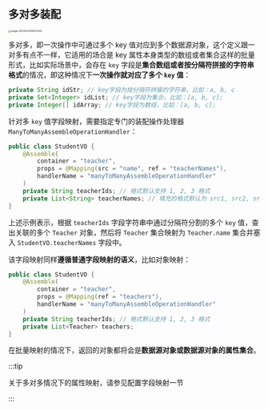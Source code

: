 ## 多对多装配

<img src="https://img.xiajibagao.top/image-20230320105521429.png" alt="image-20230320105521429" style="zoom:33%;" />

多对多，即一次操作中可通过多个 key 值对应到多个数据源对象，这个定义跟一对多有点不一样，它适用的场合是 key 属性本身类型的数组或者集合这样的批量形式，比如实际场景中，会存在 `key` 字段是**集合数组或者按分隔符拼接的字符串格式**的情况，即这种情况下**一次操作就对应了多个 `key` 值**：

~~~java
private String idStr; // key字段为按分隔符拼接的字符串，比如：a, b, c
private Set<Integer> idList; // key字段为集合，比如：[a, b, c];
private Integer[] idArray; // key字段为数组，比如：[a, b, c];
~~~

针对多 `key` 值字段映射，需要指定专门的装配操作处理器 `ManyToManyAssembleOperationHandler`：

~~~java
public class StudentVO {
    @Assemble(
        container = "teacher", 
        props = @Mapping(src = "name", ref = "teacherNames"),
        handlerName = "manyToManyAssembleOperationHandler"
    )
    private String teacherIds; // 格式默认支持 1, 2, 3 格式
    private List<String> teacherNames; // 填充的格式默认为 src1, src2, src3
}
~~~

上述示例表示，根据 `teacherIds` 字段字符串中通过分隔符分割的多个 `key` 值，查出关联的多个 `Teacher` 对象，然后将 `Teacher` 集合映射为 `Teacher.name` 集合并塞入 `StudentVO.teacherNames` 字段中。

该字段映射同样**遵循普通字段映射的语义**，比如对象映射：

~~~java
public class StudentVO {
    @Assemble(
        container = "teacher", 
        props = @Mapping(ref = "teachers"),
        handlerName = "manyToManyAssembleOperationHandler"
    )
    private String teacherIds; // 格式默认支持 1, 2, 3 格式
    private List<Teacher> teachers;
}
~~~

在批量映射的情况下，返回的对象都将会是**数据源对象或数据源对象的属性集合**。

:::tip

关于多对多情况下的属性映射，请参见配置字段映射一节

:::